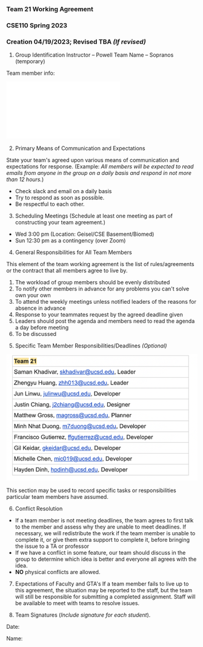 ### **Team 21 Working Agreement**

### CSE110 Spring 2023

### Creation 04/19/2023; Revised TBA _(If revised)_

1) Group Identification
 Instructor – Powell
 Team Name – Sopranos (temporary)

Team member info:

![image](./admin/misc/rules.md)

2) Primary Means of Communication and Expectations

State your team's agreed upon various means of communication and expectations for response. (Example: _All members will be expected to read emails from anyone in the group on a daily basis and respond in not more than 12 hours._)

- Check slack and email on a daily basis
- Try to respond as soon as possible.
- Be respectful to each other.

3) Scheduling Meetings (Schedule at least one meeting as part of constructing your team agreement.)

- Wed 3:00 pm (Location: Geisel/CSE Basement/Biomed)
- Sun 12:30 pm as a contingency (over Zoom)

4) General Responsibilities for All Team Members

This element of the team working agreement is the list of rules/agreements or the contract that all members agree to live by.

1. The workload of group members should be evenly distributed
2. To notify other members in advance for any problems you can't solve own your own
3. To attend the weekly meetings unless notified leaders of the reasons for absence in advance
4. Response to your teammates request by the agreed deadline given
5. Leaders should post the agenda and members need to read the agenda a day before meeting
6. To be discussed

5) Specific Team Member Responsibilities/Deadlines _(Optional)_

![image](./admin/misc/roles.jpg)

This section may be used to record specific tasks or responsibilities particular team members have assumed.

6) Conflict Resolution

- If a team member is not meeting deadlines, the team agrees to first talk to the member and assess why they are unable to meet deadlines. If necessary, we will redistribute the work if the team member is unable to complete it, or give them extra support to complete it, before bringing the issue to a TA or professor
- If we have a conflict in some feature, our team should discuss in the group to determine which idea is better and everyone all agrees with the idea.
- **NO** physical conflicts are allowed.

7) Expectations of Faculty and GTA's
 If a team member fails to live up to this agreement, the situation may be reported to the staff, but the team will still be responsible for submitting a completed assignment. Staff will be available to meet with teams to resolve issues.

8) Team Signatures (_Include signature for each student_).

Date:

Name:
